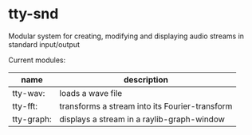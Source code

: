 # tty-snd
Modular system for creating, modifying and displaying audio streams in standard input/output

Current modules:

name | description
--- | ---
tty-wav: | loads a wave file
tty-fft: | transforms a stream into its Fourier-transform
tty-graph: | displays a stream in a raylib-graph-window
